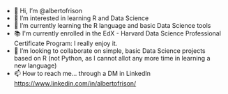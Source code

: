 - 👋 Hi, I’m @albertofrison
- 👀 I’m interested in learning R and Data Science
- 🌱 I’m currently learning the R language and basic Data Science tools
- 📚 I'm currently enrolled in the EdX - Harvard Data Science Professional Certificate Program: I really enjoy it.
- 💞️ I’m looking to collaborate on simple, basic Data Science projects based on R (not Python, as I cannot allot any more time in learning a new language)
- 📫 How to reach me... through a DM in LinkedIn https://www.linkedin.com/in/albertofrison/
